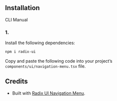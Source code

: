## Installation

CLI
Manual

### 1.

Install the following dependencies:

```bash
npm i radix-ui
```

Copy and paste the following code into your project’s `components/ui/navigation-menu.tsx` file.

## Credits

- Built with [Radix UI Navigation Menu](https://www.radix-ui.com/primitives/docs/components/navigation-menu).
